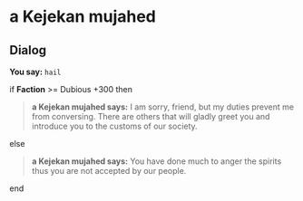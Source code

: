 # a Kejekan mujahed
## Dialog

**You say:** `hail`



if **Faction** >= Dubious +300 then



>**a Kejekan mujahed says:** I am sorry, friend, but my duties prevent me from conversing. There are others that will gladly greet you and introduce you to the customs of our society.


else



>**a Kejekan mujahed says:** You have done much to anger the spirits thus you are not accepted by our people.

end
